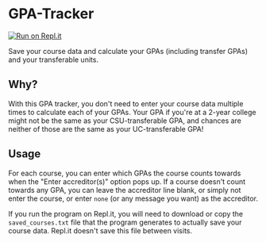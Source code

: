 # GPA-Tracker
[![Run on Repl.it](https://repl.it/badge/github/wheelercj/GPA-Tracker)](https://repl.it/github/wheelercj/GPA-Tracker)

Save your course data and calculate your GPAs (including transfer GPAs) and your transferable units.

## Why?
With this GPA tracker, you don't need to enter your course data multiple times to calculate each of your GPAs. Your GPA if you're at a 2-year college might not be the same as your CSU-transferable GPA, and chances are neither of those are the same as your UC-transferable GPA!

## Usage
For each course, you can enter which GPAs the course counts towards when the "Enter accreditor(s)" option pops up. If a course doesn't count towards any GPA, you can leave the accreditor line blank, or simply not enter the course, or enter `none` (or any message you want) as the accreditor.

If you run the program on Repl.it, you will need to download or copy the `saved_courses.txt` file that the program generates to actually save your course data. Repl.it doesn't save this file between visits.
